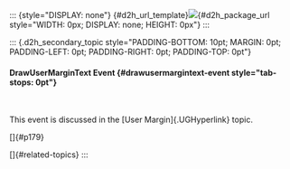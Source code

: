 ::: {style="DISPLAY: none"}
[](ms-xhelp:///?Id=d2h_url_template){#d2h_url_template}![](!package_url!){#d2h_package_url style="WIDTH: 0px; DISPLAY: none; HEIGHT: 0px"}
:::

::: {.d2h_secondary_topic style="PADDING-BOTTOM: 10pt; MARGIN: 0pt; PADDING-LEFT: 0pt; PADDING-RIGHT: 0pt; PADDING-TOP: 0pt"}
#### DrawUserMarginText Event {#drawusermargintext-event style="tab-stops: 0pt"}

 

This event is discussed in the [User Margin]{.UGHyperlink} topic.

[]{#p179} 

[]{#related-topics}
:::
